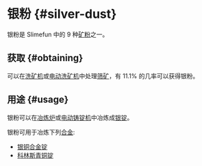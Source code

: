 # 银粉 {#silver-dust}

银粉是 Slimefun 中的 9 种[矿粉](/Dusts)之一。

## 获取 {#obtaining}

可以在[洗矿机](/Ore-Washer)或[电动洗矿机](/Electric-Dust-Washer)中处理[筛矿](/Sifted-Ore)，有 11.1% 的几率可以获得银粉。

## 用途 {#usage}

银粉可以在[冶炼炉](/Smeltery)或[电动铸锭机](/Electric-Ingot-Factory)中冶炼成[银锭](/Silver-Ingot)。

银粉可用于冶炼下列[合金](/Ingots#Alloys):

* [银铜合金锭](/Billon-Ingot)
* [科林斯青铜锭](/Corinthian-Bronze-Ingot)
